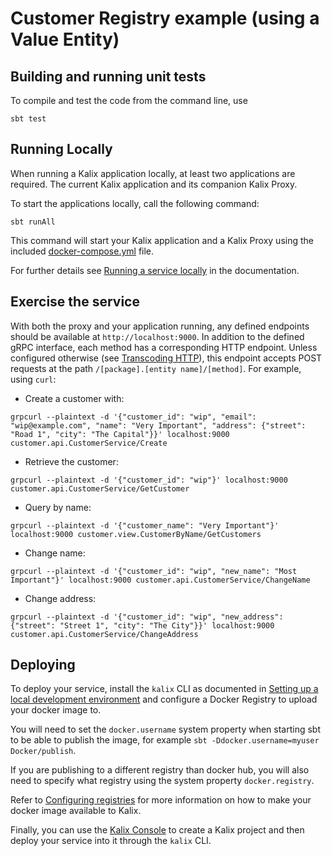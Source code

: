 # Customer Registry example (using a Value Entity)

## Building and running unit tests

To compile and test the code from the command line, use

```shell
sbt test
```

## Running Locally

When running a Kalix application locally, at least two applications are required. The current Kalix application and its companion Kalix Proxy.

To start the applications locally, call the following command:

```shell
sbt runAll
```

This command will start your Kalix application and a Kalix Proxy using the included [docker-compose.yml](./docker-compose.yml) file.

For further details see [Running a service locally](https://docs.kalix.io/developing/running-service-locally.html) in the documentation.

## Exercise the service

With both the proxy and your application running, any defined endpoints should be available at `http://localhost:9000`. In addition to the defined gRPC interface, each method has a corresponding HTTP endpoint. Unless configured otherwise (see [Transcoding HTTP](https://docs.kalix.io/java-protobuf/writing-grpc-descriptors-protobuf.html#_transcoding_http)), this endpoint accepts POST requests at the path `/[package].[entity name]/[method]`. For example, using `curl`:

* Create a customer with:

```shell
grpcurl --plaintext -d '{"customer_id": "wip", "email": "wip@example.com", "name": "Very Important", "address": {"street": "Road 1", "city": "The Capital"}}' localhost:9000  customer.api.CustomerService/Create
```

* Retrieve the customer:

```shell
grpcurl --plaintext -d '{"customer_id": "wip"}' localhost:9000  customer.api.CustomerService/GetCustomer
```

* Query by name:

```shell
grpcurl --plaintext -d '{"customer_name": "Very Important"}' localhost:9000 customer.view.CustomerByName/GetCustomers
```

* Change name:

```shell
grpcurl --plaintext -d '{"customer_id": "wip", "new_name": "Most Important"}' localhost:9000 customer.api.CustomerService/ChangeName
```

* Change address:

```shell
grpcurl --plaintext -d '{"customer_id": "wip", "new_address": {"street": "Street 1", "city": "The City"}}' localhost:9000 customer.api.CustomerService/ChangeAddress
```

## Deploying

To deploy your service, install the `kalix` CLI as documented in
[Setting up a local development environment](https://docs.kalix.io/setting-up/)
and configure a Docker Registry to upload your docker image to.

You will need to set the `docker.username` system property when starting sbt to be able to publish the image, for example `sbt -Ddocker.username=myuser Docker/publish`.

If you are publishing to a different registry than docker hub, you will also need to specify what registry using the system property `docker.registry`.

Refer to
[Configuring registries](https://docs.kalix.io/projects/container-registries.html)
for more information on how to make your docker image available to Kalix.

Finally, you can use the [Kalix Console](https://console.kalix.io)
to create a Kalix project and then deploy your service into it through the `kalix` CLI.
